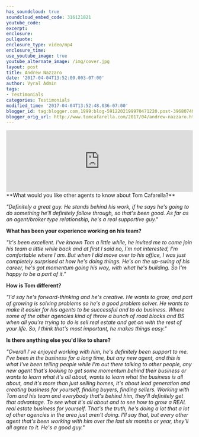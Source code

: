 ```yaml
---
has_soundcloud: true
soundcloud_embed_code: 316121821
youtube_code:
excerpt:
enclosure:
pullquote:
enclosure_type: video/mp4
enclosure_time:
use_youtube_image: true
youtube_alternate_image: /img/cover.jpg
layout: post
title: Andrew Nazzaro
date: '2017-04-04T13:52:00.003-07:00'
author: Vyral Admin
tags:
- Testimonials
categories: Testimonials
modified_time: '2017-04-04T13:52:48.036-07:00'
blogger_id: tag:blogger.com,1999:blog-5912202199970471220.post-3968074068258530123
blogger_orig_url: http://www.tomcafarella.com/2017/04/andrew-nazzaro.html
---
```

<iframe width="100%" height="166" scrolling="no" frameborder="no" src="https://w.soundcloud.com/player/?url=https%3A//api.soundcloud.com/tracks/316121821&amp;color=ff5500"></iframe>
**What would you like other agents to know about Tom Cafarella?**

*"Definitely a great guy. He stands behind his work, if he says he's going to do something he'll definitely follow through, so that's been good. As far as an agent/broker type relationship, he's a real supportive guy."*

**What has been your experience working on his team?**

*"It's been excellent. I've known Tom a little while, he invited me to come join his team a little while back and at first I said no, I'm not interested, I'm comfortable where I am. But when I did move over to his office, I was just completely surprised at how he's doing things. He's on the up-swing of his career, he's got momentum going his way, with what he's building. So I'm happy to be a part of it."*

**How is Tom different?**

*"I'd say he's forward-thinking and he's creative. He wants to grow, and part of growing is solving problems so he's a good problem solver. He wants to make it easier for his agents to be successful and to do business. Where some of the other agencies kind of throw a bunch of road blocks and BS when all you're trying to do is sell real estate and get on with the rest of your life. So, I think that's most important, he makes things easy."*

**Is there anything else you'd like to share?**

*"Overall I've enjoyed working with him, he's definitely been support to me. I've been in the business for a long time, but any new agent, and this is what I've been telling people while I'm out there talking to other people, any new agent that's looking to get some momentum behind their business or wants to learn what it's all about, wants to learn what the business is all about, and it's more than just selling homes, it's about lead generation and creating business for yourself, finding buyers, finding sellers. Working with Tom and his team and everybody that's behind him, they'll definitely get that advantage. To see what it's all about and to see how to grow a REAL real estate business for yourself. That's the truth, he's doing a lot that a lot of other agencies in the area just aren't doing. I'll say that, but every other agent that's been working with him over the last six months or year, they'll all agree to it. He's a good guy."*
